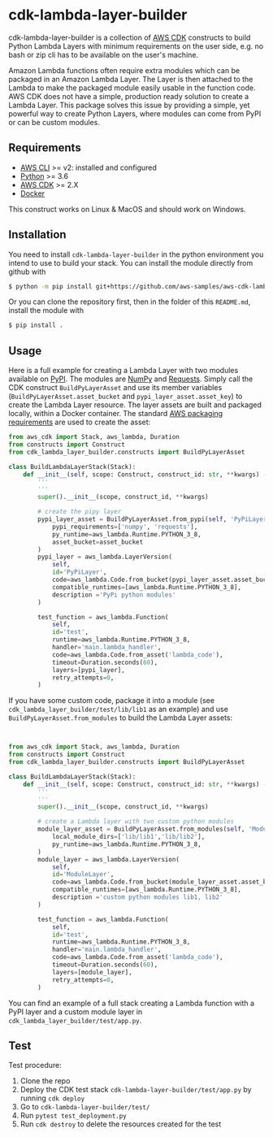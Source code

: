  # cdk-lambda-layer-builder

cdk-lambda-layer-builder is a collection of [AWS CDK](https://docs.aws.amazon.com/cdk/v2/guide/home.html#cpm) 
constructs to build Python Lambda Layers with minimum requirements on the user 
side, e.g. no bash or zip cli has to be available on the user's machine.

Amazon Lambda functions often require extra modules which can be packaged in an 
Amazon Lambda Layer. The Layer is then attached to the Lambda to make the packaged 
module easily usable in the function code. AWS CDK does not have a simple, production 
ready solution to create a Lambda Layer. This package solves this issue by providing 
a simple, yet powerful way to create Python Layers, where modules can come from PyPI 
or can be custom modules.

## Requirements
* [AWS CLI](https://docs.aws.amazon.com/cli/latest/userguide/cli-chap-welcome.html) >= v2: installed and configured
* [Python](https://www.python.org/) >= 3.6
* [AWS CDK](https://docs.aws.amazon.com/cdk/v2/guide/home.html#cpm) >= 2.X
* [Docker](https://docs.docker.com/get-docker/)

This construct works on Linux & MacOS and should work on Windows.

## Installation
You need to install `cdk-lambda-layer-builder` in the python environment you intend 
to use to build your stack. You can install the module directly from github with
```bash
$ python -m pip install git+https://github.com/aws-samples/aws-cdk-lambda-layer-builder.git
```
Or you can clone the repository first, then in the folder of this `README.md`, install 
the module with
```bash
$ pip install .
```

## Usage
Here is a full example for creating a Lambda Layer with two modules available on 
[PyPI](https://pypi.org/). The modules are [NumPy](https://pypi.org/project/numpy/) 
and [Requests](https://pypi.org/project/requests/). Simply call the CDK construct 
`BuildPyLayerAsset` and use its member variables (`BuildPyLayerAsset.asset_bucket` 
and `pypi_layer_asset.asset_key`) to create the Lambda Layer resource. The layer 
assets are built and packaged locally, within a Docker container. The standard 
[AWS packaging requirements](https://docs.aws.amazon.com/lambda/latest/dg/configuration-layers.html) 
are used to create the asset:
```python
from aws_cdk import Stack, aws_lambda, Duration
from constructs import Construct
from cdk_lambda_layer_builder.constructs import BuildPyLayerAsset

class BuildLambdaLayerStack(Stack):
    def __init__(self, scope: Construct, construct_id: str, **kwargs) -> None:
        '''
        '''
        super().__init__(scope, construct_id, **kwargs)

        # create the pipy layer
        pypi_layer_asset = BuildPyLayerAsset.from_pypi(self, 'PyPiLayerAsset',
            pypi_requirements=['numpy', 'requests'],
            py_runtime=aws_lambda.Runtime.PYTHON_3_8,
            asset_bucket=asset_bucket
        )
        pypi_layer = aws_lambda.LayerVersion(
            self,
            id='PyPiLayer',
            code=aws_lambda.Code.from_bucket(pypi_layer_asset.asset_bucket, pypi_layer_asset.asset_key),
            compatible_runtimes=[aws_lambda.Runtime.PYTHON_3_8],
            description ='PyPi python modules'
        )

        test_function = aws_lambda.Function(
            self,
            id='test',
            runtime=aws_lambda.Runtime.PYTHON_3_8,
            handler='main.lambda_handler',
            code=aws_lambda.Code.from_asset('lambda_code'),
            timeout=Duration.seconds(60),
            layers=[pypi_layer],
            retry_attempts=0,
        )
```
If you have some custom code, package it into a module (see `cdk_lambda_layer_builder/test/lib/lib1`
as an example) and use `BuildPyLayerAsset.from_modules` to build the Lambda Layer assets:
```python


from aws_cdk import Stack, aws_lambda, Duration
from constructs import Construct
from cdk_lambda_layer_builder.constructs import BuildPyLayerAsset

class BuildLambdaLayerStack(Stack):
    def __init__(self, scope: Construct, construct_id: str, **kwargs) -> None:
        '''
        '''
        super().__init__(scope, construct_id, **kwargs)

        # create a Lambda layer with two custom python modules
        module_layer_asset = BuildPyLayerAsset.from_modules(self, 'ModuleLayerAsset',
            local_module_dirs=['lib/lib1','lib/lib2'],
            py_runtime=aws_lambda.Runtime.PYTHON_3_8,
        )
        module_layer = aws_lambda.LayerVersion(
            self,
            id='ModuleLayer',
            code=aws_lambda.Code.from_bucket(module_layer_asset.asset_bucket, module_layer_asset.asset_key),
            compatible_runtimes=[aws_lambda.Runtime.PYTHON_3_8],
            description ='custom python modules lib1, lib2'
        )

        test_function = aws_lambda.Function(
            self,
            id='test',
            runtime=aws_lambda.Runtime.PYTHON_3_8,
            handler='main.lambda_handler',
            code=aws_lambda.Code.from_asset('lambda_code'),
            timeout=Duration.seconds(60),
            layers=[module_layer],
            retry_attempts=0,
        )
```
You can find an example of a full stack creating a Lambda function with a PyPI layer 
and a custom module layer in `cdk_lambda_layer_builder/test/app.py`.

## Test
Test procedure:
1. Clone the repo
2. Deploy the CDK test stack `cdk-lambda-layer-builder/test/app.py` by running `cdk deploy`
3. Go to `cdk-lambda-layer-builder/test/`
4. Run `pytest test_deployment.py`
5. Run `cdk destroy` to delete the resources created for the test
